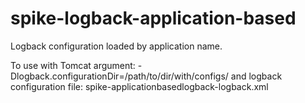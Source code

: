 spike-logback-application-based
===============================

Logback configuration loaded by application name.

To use with Tomcat argument: -Dlogback.configurationDir=/path/to/dir/with/configs/
and logback configuration file: spike-applicationbasedlogback-logback.xml